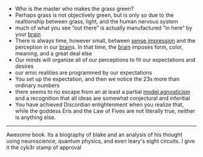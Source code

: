 * Who is the master who makes the grass green?
* Perhaps grass is not objectively green, but is only so due to the realtionship between grass, light, and the human nervous system
* much of what you see “out there” is actually manufactured “in here” by your [brain](Brain.md)
* There is always time, however small, between [sense impression](Sense%20impression.md) and the perception in our [brain](Brain.md)s. In that time, the [brain](Brain.md) imposes form, color, meaning, and a great deal else
* Our minds will organize all of our perceptions to fit our expectations and desires
* our emic realities are programmed by our expectations
* You set up the expectation, and then we notice the 23s more than ordinary numbers
* there seems to no escape from an at least a partial [model agnosticism](Model%20Agnosticism.md) and a recognition that all ideas are somewhat conjectural and inferitial
* You have achieved Discordian enlightenment when you realize that, while the goddess Eris and the Law of Fives are not literally true, neither is anything else.

---

Awesome book. Its a biography of blake and an analysis of his thought using neuroscience, quantum physics, and even leary's eight circuits. I give it the cyb3r stamp of approval
